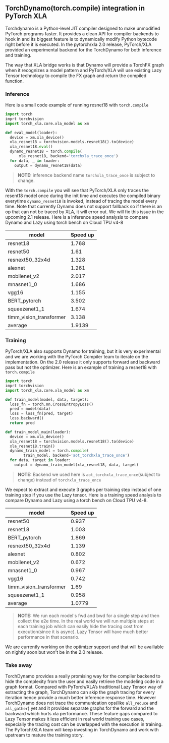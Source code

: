 ## TorchDynamo(torch.compile) integration in PyTorch XLA

Torchdynamo is a Python-level JIT compiler designed to make unmodified PyTorch programs faster. It provides a clean API for compiler backends to hook in and its biggest feature is to dynamically modify Python bytecode right before it is executed. In the pytorch/xla 2.0 release, PyTorch/XLA provided an experimental backend for the TorchDynamo for both inference and training. 

The way that XLA bridge works is that Dynamo will provide a TorchFX graph when it recognizes a model pattern and PyTorch/XLA will use existing Lazy Tensor technology to compile the FX graph and return the compiled function. 

### Inference
Here is a small code example of running resnet18 with `torch.compile`

```python
import torch
imprt torchvision
import torch_xla.core.xla_model as xm

def eval_model(loader):
  device = xm.xla_device()
  xla_resnet18 = torchvision.models.resnet18().to(device)
  xla_resnet18.eval()
  dynamo_resnet18 = torch.compile(
      xla_resnet18, backend='torchxla_trace_once')
  for data, _ in loader:
    output = dynamo_resnet18(data)
```
> **NOTE:** inference backend name `torchxla_trace_once` is subject to change.

With the `torch.compile` you will see that PyTorch/XLA only traces the resent18 model once during the init time and executes the compiled binary everytime `dynamo_resnet18` is invoked, instead of tracing the model every time. Note that currently Dynamo does not support fallback so if there is an op that can not be traced by XLA, it will error out. We will fix this issue in the upcoming 2.1 release. Here is a inference speed analysis to compare Dynamo and Lazy using torch bench on Cloud TPU v4-8

| model | Speed up |
| --- | ----------- |
resnet18 | 1.768
resnet50 | 1.61
resnext50_32x4d	| 1.328
alexnet | 1.261
mobilenet_v2 | 2.017
mnasnet1_0 | 1.686
vgg16 | 1.155
BERT_pytorch | 3.502
squeezenet1_1 | 1.674
timm_vision_transformer | 3.138
average | 1.9139

### Training
PyTorch/XLA also supports Dynamo for training, but it is very experimental and we are working with the PyTorch Compiler team to iterate on the implementation. On the 2.0 release it only supports forward and backward pass but not the optimizer. Here is an example of training a resnet18 with `torch.compile`

```python
import torch
imprt torchvision
import torch_xla.core.xla_model as xm

def train_model(model, data, target):
  loss_fn = torch.nn.CrossEntropyLoss()
  pred = model(data)
  loss = loss_fn(pred, target)
  loss.backward()
  return pred

def train_model_main(loader):
  device = xm.xla_device()
  xla_resnet18 = torchvision.models.resnet18().to(device)
  xla_resnet18.train()
  dynamo_train_model = torch.compile(
        train_model, backend='aot_torchxla_trace_once')
  for data, target in loader:
    output = dynamo_train_model(xla_resnet18, data, target)
```

> **NOTE:** Backend we used here is `aot_torchxla_trace_once`(subject to change) instead of `torchxla_trace_once`

We expect to extract and execute 3 graphs per training step instead of one training step if you use the Lazy tensor. Here is a training speed analysis to compare Dynamo and Lazy using a torch bench on Cloud TPU v4-8.

| model | Speed up | 
| --- | ----------- |
resnet50 | 0.937
resnet18 | 1.003
BERT_pytorch | 1.869
resnext50_32x4d | 1.139
alexnet | 0.802
mobilenet_v2 | 0.672
mnasnet1_0 | 0.967
vgg16 | 0.742
timm_vision_transformer | 1.69
squeezenet1_1 | 0.958
average | 1.0779

> **NOTE:** We run each model's fwd and bwd for a single step and then collect the e2e time. In the real world we will run multiple steps at each training job which can easily hide the tracing cost from execution(since it is async). Lazy Tensor will have much better performance in that scenario.

We are currently working on the optimizer support and that will be availiable on nightly soon but won't be in the 2.0 release.

### Take away
TorchDynamo provides a really promising way for the compiler backend to hide the complexity from the user and easily retrieve the modeling code in a graph format. Compared with PyTorch/XLA’s traditional Lazy Tensor way of extracting the graph, TorchDynamo can skip the graph tracing for every iteration hence provide a much better inference response time. However TorchDynamo does not trace the communication ops(like `all_reduce` and `all_gather`) yet and it provides separate graphs for the forward and the backward which hurts xla performance. These feature gaps compared to Lazy Tensor makes it less efficient in real world training use cases, especially the tracing cost can be overlapped with the execution in training. The PyTorch/XLA team will keep investing in TorchDynamo and work with upstream to mature the training story.